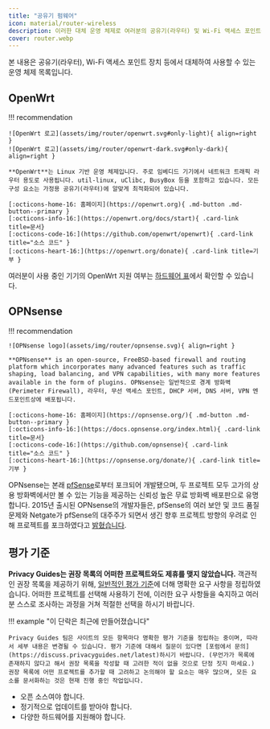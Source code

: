 ```yaml
---
title: "공유기 펌웨어"
icon: material/router-wireless
description: 이러한 대체 운영 체제로 여러분의 공유기(라우터) 및 Wi-Fi 액세스 포인트를 보호할 수 있습니다.
cover: router.webp
---
```


본 내용은 공유기(라우터), Wi-Fi 액세스 포인트 장치 등에서 대체하여 사용할 수 있는 운영 체제 목록입니다.

## OpenWrt

!!! recommendation

    ![OpenWrt 로고](assets/img/router/openwrt.svg#only-light){ align=right }
    ![OpenWrt 로고](assets/img/router/openwrt-dark.svg#only-dark){ align=right }
    
    **OpenWrt**는 Linux 기반 운영 체제입니다. 주로 임베디드 기기에서 네트워크 트래픽 라우터 용도로 사용됩니다. util-linux, uClibc, BusyBox 등을 포함하고 있습니다. 모든 구성 요소는 가정용 공유기(라우터)에 알맞게 최적화되어 있습니다.
    
    [:octicons-home-16: 홈페이지](https://openwrt.org){ .md-button .md-button--primary }
    [:octicons-info-16:](https://openwrt.org/docs/start){ .card-link title=문서}
    [:octicons-code-16:](https://github.com/openwrt/openwrt){ .card-link title="소스 코드" }
    [:octicons-heart-16:](https://openwrt.org/donate){ .card-link title=기부 }

여러분이 사용 중인 기기의 OpenWrt 지원 여부는 [하드웨어 표](https://openwrt.org/toh/start)에서 확인할 수 있습니다.

## OPNsense

!!! recommendation

    ![OPNsense logo](assets/img/router/opnsense.svg){ align=right }
    
    **OPNsense** is an open-source, FreeBSD-based firewall and routing platform which incorporates many advanced features such as traffic shaping, load balancing, and VPN capabilities, with many more features available in the form of plugins. OPNsense는 일반적으로 경계 방화벽(Perimeter Firewall), 라우터, 무선 액세스 포인트, DHCP 서버, DNS 서버, VPN 엔드포인트상에 배포됩니다.
    
    [:octicons-home-16: 홈페이지](https://opnsense.org/){ .md-button .md-button--primary }
    [:octicons-info-16:](https://docs.opnsense.org/index.html){ .card-link title=문서}
    [:octicons-code-16:](https://github.com/opnsense){ .card-link title="소스 코드" }
    [:octicons-heart-16:](https://opnsense.org/donate/){ .card-link title=기부 }

OPNsense는 본래 [pfSense](https://en.wikipedia.org/wiki/PfSense)로부터 포크되어 개발됐으며, 두 프로젝트 모두 고가의 상용 방화벽에서만 볼 수 있는 기능을 제공하는 신뢰성 높은 무료 방화벽 배포판으로 유명합니다. 2015년 출시된 OPNsense의 개발자들은, pfSense의 여러 보안 및 코드 품질 문제와 Netgate가 pfSense의 대주주가 되면서 생긴 향후 프로젝트 방향의 우려로 인해 프로젝트를 포크하였다고 [밝혔습니다](https://docs.opnsense.org/history/thefork.html).

## 평가 기준

**Privacy Guides는 권장 목록의 어떠한 프로젝트와도 제휴를 맺지 않았습니다.** 객관적인 권장 목록을 제공하기 위해, [일반적인 평가 기준](about/criteria.md)에 더해 명확한 요구 사항을 정립하였습니다. 어떠한 프로젝트를 선택해 사용하기 전에, 이러한 요구 사항들을 숙지하고 여러분 스스로 조사하는 과정을 거쳐 적절한 선택을 하시기 바랍니다.

!!! example "이 단락은 최근에 만들어졌습니다"

    Privacy Guides 팀은 사이트의 모든 항목마다 명확한 평가 기준을 정립하는 중이며, 따라서 세부 내용은 변경될 수 있습니다. 평가 기준에 대해서 질문이 있다면 [포럼에서 문의](https://discuss.privacyguides.net/latest)하시기 바랍니다. (무언가가 목록에 존재하지 않다고 해서 권장 목록을 작성할 때 고려한 적이 없을 것으로 단정 짓지 마세요.) 권장 목록에 어떤 프로젝트를 추가할 때 고려하고 논의해야 할 요소는 매우 많으며, 모든 요소를 문서화하는 것은 현재 진행 중인 작업입니다.

- 오픈 소스여야 합니다.
- 정기적으로 업데이트를 받아야 합니다.
- 다양한 하드웨어를 지원해야 합니다.
